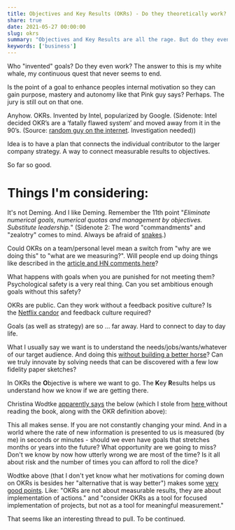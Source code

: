 ```yaml
---
title: Objectives and Key Results (OKRs) - Do they theoretically work?
share: true
date: 2021-05-27 00:00:00
slug: okrs
summary: "Objectives and Key Results are all the rage. But do they even work?"
keywords: ['business']
---
```


Who "invented" goals? Do they even work? The answer to this is my white whale, my continuous quest that never seems to end.

Is the point of a goal to enhance peoples internal motivation so they can gain purpose, mastery and autonomy like that Pink guy says? Perhaps. The jury is still out on that one.

Anyhow. OKRs. Invented by Intel, popularized by Google. (Sidenote: Intel decided OKR’s are a ‘fatally flawed system’ and moved away from it in the 90’s. (Source: [random guy on the internet](https://www.quora.com/What-are-the-weaknesses-of-the-OKRs). Investigation needed))

Idea is to have a plan that connects the individual contributor to the larger company strategy. A way to connect measurable results to objectives.

So far so good.

# **Things I'm considering:**

It's not Deming. And I like Deming. Remember the 11th point "*Eliminate numerical goals, numerical quotas and management by objectives. Substitute leadership.*" (Sidenote 2: The word "commandments" and "zealotry" comes to mind. Always be afraid of [snakes](https://en.wikipedia.org/wiki/Perverse_incentive#The_original_cobra_effect).)

Could OKRs on a team/personal level mean a switch from "why are we doing this" to "what are we measuring?". Will people end up doing things like described in the [article and HN comments here](https://news.ycombinator.com/item?id=20004127)?

What happens with goals when you are punished for not meeting them? Psychological safety is a very real thing. Can you set ambitious enough goals without this safety?

OKRs are public. Can they work without a feedback positive culture? Is the [Netflix candor](https://www.amazon.com/No-Rules-Netflix-Culture-Reinvention/dp/1984877860) and feedback culture required?

Goals (as well as strategy) are so ... far away. Hard to connect to day to day life.

What I usually say we want is to understand the needs/jobs/wants/whatever of our target audience. And doing this [without building a better horse](https://www.forbes.com/sites/forbesfinancecouncil/2017/10/19/on-building-a-faster-horse-design-thinking-for-disruption/?sh=2dcb267349f9)? Can we truly innovate by solving needs that can be discovered with a few low fidelity paper sketches?

In OKRs the **O**bjective is where we want to go. The **K**ey **R**esults helps us understand how we know if we are getting there.

Christina Wodtke [apparently says](https://www.amazon.com/Radical-Focus-Achieving-Important-Objectives/dp/0996006028/ref=sr_1_fkmr0_1?ie=UTF8&keywords=christine%20wodtke&qid=1509537026&sr=8-1-fkmr0&utm_campaign=%F0%9F%A6%89%2010x%20curiosity&utm_medium=email&utm_source=Revue%20newsletter) the below (which I stole from [here ](https://medium.com/10x-curiosity/delivering-results-by-setting-your-objectives-and-key-results-13718edebc91)without reading the book, along with the OKR definition above):

This all makes sense. If you are not constantly changing your mind. And in a world where the rate of new information is presented to us is measured (by me) in seconds or minutes - should we even have goals that stretches months or years into the future? What opportunity are we going to miss? Don't we know by now how utterly wrong we are most of the time? Is it all about risk and the number of times you can afford to roll the dice?

Wodtke above (that I don't yet know what her motivations for coming down on OKRs is besides her "alternative that is way better") makes some [very good points](https://www.staceybarr.com/measure-up/why-okrs-do-not-help-us-measure-what-matters/). Like: "OKRs are not about measurable results, they are about implementation of actions." and "consider OKRs as a tool for focused implementation of projects, but not as a tool for meaningful measurement."

That seems like an interesting thread to pull. To be continued.


